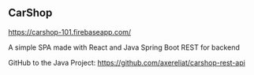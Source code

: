 ## CarShop
https://carshop-101.firebaseapp.com/

A simple SPA made with React and Java Spring Boot REST for backend 

GitHub to the Java Project: https://github.com/axereliat/carshop-rest-api
